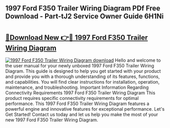 ## 1997 Ford F350 Trailer Wiring Diagram PDf Free Download - Part-tJ2 Service Owner Guide 6H1Ni

# <h2><a href="http://dftm7s.blite.top/?on=1997+Ford+F350+Trailer+Wiring+Diagram">🔗Download New 👉🔴 1997 Ford F350 Trailer Wiring Diagram</a></h2>

[![1997 Ford F350 Trailer Wiring Diagram download](https://i.imgur.com/lujVjoI.png)](http://dftm7s.blite.top/?on=1997+Ford+F350+Trailer+Wiring+Diagram)
Hello and welcome to the user manual for your newly unboxed 1997 Ford F350 Trailer Wiring Diagram. This guide is designed to help you get started with your product and provide you with a thorough understanding of its features, functions, and capabilities. You will find clear instructions for installation, operation, maintenance, and troubleshooting. Important Information Regarding Connectivity Requirements 1997 Ford F350 Trailer Wiring Diagram This product requires specific connectivity requirements for optimal performance. This 1997 Ford F350 Trailer Wiring Diagram features a powerful engine and innovative features for exceptional performance. Let's Get Started! Contact us today and let us help you make the most of your new 1997 Ford F350 Trailer Wiring Diagram.
